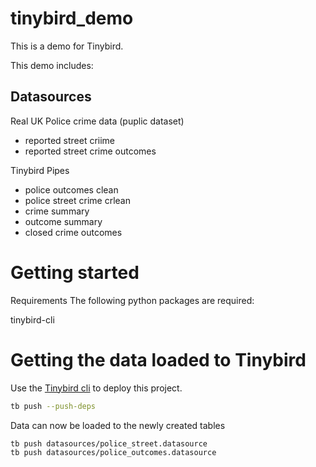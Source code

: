 # tinybird_demo
This is a demo for Tinybird.

This demo includes:

## Datasources
Real UK Police crime data (puplic dataset)
- reported street criime
- reported street crime outcomes

Tinybird Pipes
- police outcomes clean
- police street crime crlean
- crime summary
- outcome summary
- closed crime outcomes

# Getting started
Requirements
The following python packages are required:

tinybird-cli

# Getting the data loaded to Tinybird
Use the [Tinybird cli](https://www.tinybird.co/docs/cli.html) to deploy this project.

```bash
tb push --push-deps
```
Data can now be loaded to the newly created tables
```bash
tb push datasources/police_street.datasource
tb push datasources/police_outcomes.datasource
```


